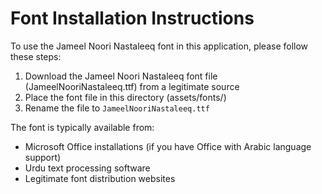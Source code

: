 # Font Installation Instructions

To use the Jameel Noori Nastaleeq font in this application, please follow these steps:

1. Download the Jameel Noori Nastaleeq font file (JameelNooriNastaleeq.ttf) from a legitimate source
2. Place the font file in this directory (assets/fonts/)
3. Rename the file to `JameelNooriNastaleeq.ttf`

The font is typically available from:
- Microsoft Office installations (if you have Office with Arabic language support)
- Urdu text processing software
- Legitimate font distribution websites